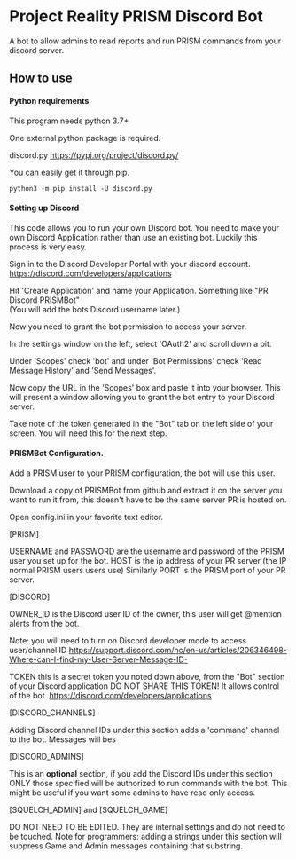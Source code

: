 # Project Reality PRISM Discord Bot

A bot to allow admins to read reports and run PRISM commands from your discord server.

## How to use

#### Python requirements

This program needs python 3.7+

One external python package is required.

discord.py https://pypi.org/project/discord.py/

You can easily get it through pip.

`python3 -m pip install -U discord.py`

#### Setting up Discord

This code allows you to run your own Discord bot. You need to make your own Discord Application rather than use an
existing bot. Luckily this process is very easy.

Sign in to the Discord Developer Portal with your discord account.
https://discord.com/developers/applications

Hit 'Create Application' and name your Application. Something like "PR Discord PRISMBot"\
(You will add the bots Discord username later.)

Now you need to grant the bot permission to access your server.

In the settings window on the left, select 'OAuth2' and scroll down a bit.

Under 'Scopes' check 'bot' and under 'Bot Permissions' check 'Read Message History' and 'Send Messages'.

Now copy the URL in the 'Scopes' box and paste it into your browser. This will present a window allowing you to grant
the bot entry to your Discord server.

Take note of the token generated in the "Bot" tab on the left side of your screen. You will need this for the next step.

#### PRISMBot Configuration.

Add a PRISM user to your PRISM configuration, the bot will use this user. 

Download a copy of PRISMBot from github and extract it on the server you want
to run it from, this doesn't have to be the same server PR is hosted on.

<todo link>

Open config.ini in your favorite text editor.

[PRISM]

USERNAME and PASSWORD are the username and password of the PRISM user you set up for the bot.
HOST is the ip address of your PR server (the IP normal PRISM users users use)
Similarly PORT is the PRISM port of your PR server.

[DISCORD]

OWNER_ID is the Discord user ID of the owner, this user will get @mention alerts from the bot.

Note: you will need to turn on Discord developer mode to access user/channel ID
https://support.discord.com/hc/en-us/articles/206346498-Where-can-I-find-my-User-Server-Message-ID-

TOKEN this is a secret token you noted down above, from the "Bot" section of your Discord application
DO NOT SHARE THIS TOKEN! It allows control of the bot.
https://discord.com/developers/applications

[DISCORD_CHANNELS]

Adding Discord channel IDs under this section adds a 'command' channel to the bot. Messages will bes

[DISCORD_ADMINS]

This is an **optional** section, if you add the Discord IDs under this section
ONLY those specified will be authorized to run commands with the bot. This might be useful
if you want some admins to have read only access.

[SQUELCH_ADMIN] and [SQUELCH_GAME]

DO NOT NEED TO BE EDITED. They are internal settings and do not need to be touched.
Note for programmers: adding a strings under this section will suppress Game and Admin messages
containing that substring.





